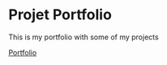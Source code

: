 # Projet Portfolio

This is my portfolio with some of my projects

[Portfolio](https://portfolio-tg-2021.herokuapp.com/ "Portfolio")
